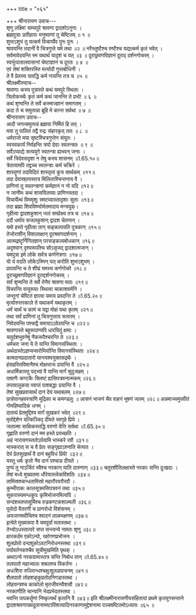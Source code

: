 +++
title = "०६५"

+++
श्रीनारायण उवाच---  
शृणु लक्ष्मि! याम्यपुरे श्रावणा द्वादशोऽनुगाः ।  
ब्रह्मपुत्राः प्रतीहाराः मनुष्याणां तु चेष्टितम् ॥ १ ॥  
शुभाऽशुभं तु यत्कर्म विचार्य्यैव पुनः पुनः ।  
श्रावयन्ति तदानीं वै चित्रगुप्ते यमे तथा ॥२ ॥
नरैस्तुष्टैश्च रुष्टैश्च यद्यत्कर्म कृतं भवेत् ।  
सर्वमावेदयन्ति स्म यथार्थं यादृशं च यत् ॥३ ॥
दूराछ्रवणविज्ञानं दूराद् दर्शनगोचरम् ।  
स्वर्भूःपातालवासानां चेष्टाज्ञानं च दूरतः ॥ ४ ॥  
एवं तेषां शक्तिरस्ति मर्त्यादौ गुप्तबोधिनी ।  
ते वै प्रेतस्य यावद्धि कर्म गायन्ति तत्र च ॥५ ॥  
श्रीलक्ष्मीरुवाच--  
श्रावणाः कस्य पुत्रास्ते कथं यमपुरे स्थिताः ।  
त्रिलोकस्थैः कृतं कर्म कथं जानन्ति ते प्रभो! ॥ ६ ॥  
कथं शृण्वन्ति ते सर्वे कस्माज्ज्ञानं समागतम् ।  
कदा ते च समुत्पन्ना ब्रूहि मे कान्त सर्वथा ॥ ७ ॥  
श्रीनारायण उवाच--  
आदौ जगत्समुत्पन्नं ब्रह्मया निर्मितं हि तत् ।  
मया तु पालितं तद्वै रुद्रः संहारकृत् ततः ॥ ८ ॥  
धर्मराजो मया सृष्टश्चित्रगुप्तेन संयुतः ।  
स्वस्वकार्यं निर्वहन्ति त्रयो देवाः स्वतन्त्रतः ॥ ९ ॥  
सर्वेऽप्याद्ये सत्ययुगे स्वतन्त्रा ह्यभवन् जनाः ।  
सर्वे त्रिदेवसदृशा न तेषु कस्य शासनम् ॥1.65.१०॥  
त्रेतायामपि तद्वच्च स्वतन्त्राः कर्म चक्रिरे ।  
शास्तॄणां तदविदितं शास्तृत्वं कुत्र सार्थकम् ॥११॥  
तदा देवास्र्तयस्तत्र मिलिताश्चिन्तनाय वै ।  
प्राणिनां तु स्वतन्त्राणां कर्मज्ञानं न नो यदि ॥१२॥  
न जानीमः कथं शासयितव्याः प्राणिनस्तदा ।  
विचार्येत्थं विममृशुः स्रष्टव्यास्तादृशाः सुताः ॥१३॥  
तदा ब्रह्मा शिवविष्ण्वोर्मतमादाय मन्त्रयुक्।  
गृहीत्वा द्वादशकुशान् जलं सम्प्रोक्ष्य तत्र च ॥१४॥  
ददौ धर्माय सजलकुशान् द्वादश चेतनान् ।  
यमो हस्ते गृहीत्वा तान् सङ्कल्पयति पुत्रकान् ॥१५॥  
तेजोराशीन् विशालाक्षान् दूरश्रवणदर्शनान् ।  
आत्मद्रष्टॄर्निगितज्ञान् परसङ्कल्पबोधकान् ॥१६॥  
अदृश्यान् दृश्यरूपाँश्च सोऽसृजद् द्वादशात्मजान् ।  
यमपुत्रा इमे लोके सर्वत्र कर्णनेत्रगाः ॥१७॥  
यो यं वदति लोकेऽस्मिन् यत् करोति शुभाऽशुभम् ।  
प्रापयन्ति च ते शीघ्रं यमस्य कर्णगोचरे ॥१८॥  
दूराच्छ्रवणविज्ञानं दूराद्दर्शनगोचरम् ।  
सर्वं शृण्वन्ति ते सर्वे तेनैव श्रावणा मताः ॥१९॥  
विचरन्ति वायुरूपाः स्थित्वा चाकाशवर्मनि ।  
जन्तूनां चेष्टितं ज्ञात्वा यमाय प्रवदन्ति ते ॥1.65.२०॥  
मृत्योरुत्तरकाले ते यथाकर्म यथाकृतम् ।  
धर्मं चार्थं च कामं च यद्वा मोक्षं यथा कृतम् ॥२१॥  
तथा सर्वं प्राणिनां तु चित्रगुप्ताय सत्वरम् ।  
निवेदयन्ति पश्चाद्वै यमायाऽऽवेदयन्ति च ॥२२॥  
श्रावणास्ते बहुरूपाण्यपि धारयितुं क्षमाः ।  
चतुर्दशभुवनेषु नैकरूपैश्चरन्ति ते ॥२३॥  
धर्मचरा जना ये ते यान्ति विमानसंस्थिताः ।  
अर्थदास्तेऽज्ञप्यप्सरोभिर्यान्ति विमानसंस्थिताः ॥२४॥  
कामदानप्रदातारो यान्त्यश्वयुक्तसद्रथैः ।  
हंसहस्तिविमानैश्च मोक्षभाजः प्रयान्ति वै ॥२५॥  
अधार्मिकास्तु पद्भ्यां वै यान्ति मार्गं सुदुःसहम् ।  
पाषाणैः कण्टकैः क्लिष्टं ह्यसिपत्रवनात्मकम् ॥२६॥  
तप्तवालुकया व्याप्तं पाशबद्धाः प्रयान्ति वै ।  
तेषां सुखप्रवासार्थं दानं देयं यथाबलम् ॥२७॥  
छत्रोपानहवस्त्राणि मुद्रिका च कमण्डलुः ॥
आसनं भाजनं चैव वाहनं भूषणं जलम् ॥२८॥
अन्नमाज्यमुपवीतं गोमहिष्यादिकं धनम् ।  
दातव्यं प्रेतमुद्दिश्य मार्गं सुखकरं भवेत् ॥२९॥  
मृतोद्देशेन यत्किञ्चिद् दीयते स्वगृहे प्रिये ।  
जलात्मा साक्षिकस्तद्धि वरुणो वेत्ति सर्वथा ॥1.65.३०॥  
गृह्णाति वरुणो दानं मम हस्ते प्रयच्छति ।  
अहं नारायणस्ततोऽर्पयामि भास्करे रवौ ॥३१॥  
भास्करात् स च वै प्रेतः सङ्गृह्याऽश्नाति चेत्यतः ।  
देयं प्रेतसुखार्थं वै दानं बहुविधं प्रिये! ॥३२॥  
यस्तु धर्मः कृतो नैव दानं पश्चान्न दीयते ।  
पुण्यं तु नाऽर्जितं स्वैश्च नरकान् याति दारुणान् ॥३३॥
चतुरशीतिलक्षास्ते नरकाः सन्ति दुःखदाः ।  
तेषां मध्ये मुख्यतमा धौरेयास्त्वेकविंशतिः ॥३४॥  
तामिस्रश्चान्धतामिस्रो महारौरवरौरवौ ।  
कुम्भीपाकः कालसूत्रमसिपत्रवनं तथा ॥३५॥  
सूकरास्यमन्धकूपः कृमिभोजनमित्यपि ।  
सन्दंशस्तप्तसूर्मिश्च वज्रकण्टकशाल्मली ॥३६॥  
पूयोदो वैतरणी च प्राणरोधो विशंसनम् ।  
अयःपानमवीचिश्च श्वादनं लाळभक्षणम् ॥३७॥  
इत्येते मुख्यरूपा वै यमपूर्यां मतास्तथा ।  
तेभ्योऽधस्तात्परे सप्त सन्त्यन्ये नामतः शृणु ॥३८॥  
क्षारकर्दम एकोऽन्यो, रक्षोगणप्रभोजनः ।  
शूलप्रोतो दन्दशूकोऽवटनिरोधनस्तथा ॥३९॥  
पर्यावर्तनकश्चैव सूचीमुखमिति पृथक् ।  
अथाऽन्ये नरकग्रामास्तत्र सन्ति निबोध तान् ॥1.65.४०॥  
तलपातो महाज्वालः शबलश्च विकर्तनः ।  
अधःशिरा रुधिरान्धश्चक्षुःशूलःप्रपाचनम् ॥४१॥  
शैलपातो लोहशङ्कुप्रतोदनिगडास्तथा ।  
लोहयन्त्रश्च काकोलो मृतजीवनवैशसौ ॥४२॥  
नरकाणीति चान्यानि भेदप्रभेदतस्तथा ।  
भवन्ति पापकर्तॄणां निष्कृत्यर्थं कृतानि वै ॥४३॥
इति श्रीलक्ष्मीनारायणीयसंहितायां प्रथमे कृतयुगसन्ताने द्वादशश्रवणाख्यदूतानामष्टाविंशत्यादिनरकाणामुद्देशनामा पञ्चषष्टितमोऽध्यायः ॥६५ ॥  
    
